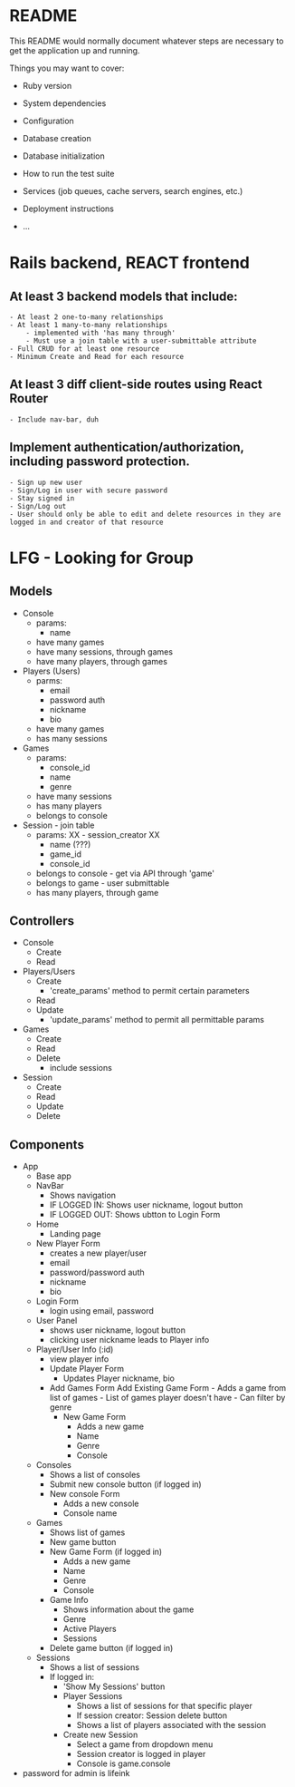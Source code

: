 # README

This README would normally document whatever steps are necessary to get the
application up and running.

Things you may want to cover:

* Ruby version

* System dependencies

* Configuration

* Database creation

* Database initialization

* How to run the test suite

* Services (job queues, cache servers, search engines, etc.)

* Deployment instructions

* ...

# Rails backend, REACT frontend
## At least 3 backend models that include:
	- At least 2 one-to-many relationships
	- At least 1 many-to-many relationships
		- implemented with 'has many through'
		- Must use a join table with a user-submittable attribute
	- Full CRUD for at least one resource
	- Minimum Create and Read for each resource
## At least 3 diff client-side routes using React Router
	- Include nav-bar, duh
## Implement authentication/authorization, including password protection.
	- Sign up new user
	- Sign/Log in user with secure password
	- Stay signed in
	- Sign/Log out
	- User should only be able to edit and delete resources in they are logged in and creator of that resource

# LFG - Looking for Group
## Models
* Console
    - params:
        - name
	- have many games
	- have many sessions, through games
	- have many players, through games
* Players (Users)
    - parms:
        - email
        - password auth
        - nickname
        - bio
	- have many games
	- has many sessions
* Games
    - params:
        - console_id
        - name
        - genre
	- have many sessions
	- has many players
	- belongs to console
* Session - join table
    - params:
        XX - session_creator XX
        - name (???)
        - game_id
        - console_id
	- belongs to console - get via API through 'game'
	- belongs to game - user submittable
	- has many players, through game
## Controllers
* Console
    - Create
    - Read
* Players/Users
    - Create
        - 'create_params' method to permit certain parameters
    - Read
    - Update
        - 'update_params' method to permit all permittable params
* Games
    - Create
    - Read
    - Delete
        - include sessions
* Session
    - Create
    - Read
    - Update
    - Delete
## Components
* App
    - Base app
    * NavBar
         - Shows navigation
         - IF LOGGED IN: Shows user nickname, logout button
         - IF LOGGED OUT: Shows ubtton to Login Form
    * Home
        - Landing page
    * New Player Form
        - creates a new player/user
        - email
        - password/password auth
        - nickname
        - bio
    * Login Form
        - login using email, password
    * User Panel
        - shows user nickname, logout button
        - clicking user nickname leads to Player info
    * Player/User Info (:id)
        - view player info
        * Update Player Form
            - Updates Player nickname, bio
        * Add Games Form
            Add Existing Game Form
                - Adds a game from list of games
                - List of games player doesn't have
                - Can filter by genre
            * New Game Form
                - Adds a new game
                - Name
                - Genre
                - Console
    * Consoles
        - Shows a list of consoles
        - Submit new console button (if logged in)
        * New console Form
            - Adds a new console
            - Console name
    * Games
        - Shows list of games
        - New game button
        * New Game Form (if logged in)
            - Adds a new game
            - Name
            - Genre
            - Console
        * Game Info
            - Shows information about the game
            - Genre
            - Active Players
            - Sessions
        - Delete game button (if logged in)
    * Sessions
        - Shows a list of sessions
        - If logged in:
            - 'Show My Sessions' button
            * Player Sessions
                - Shows a list of sessions for that specific player
                - If session creator: Session delete button
                - Shows a list of players associated with the session
            * Create new Session
                - Select a game from dropdown menu
                - Session creator is logged in player
                - Console is game.console
* password for admin is lifeink